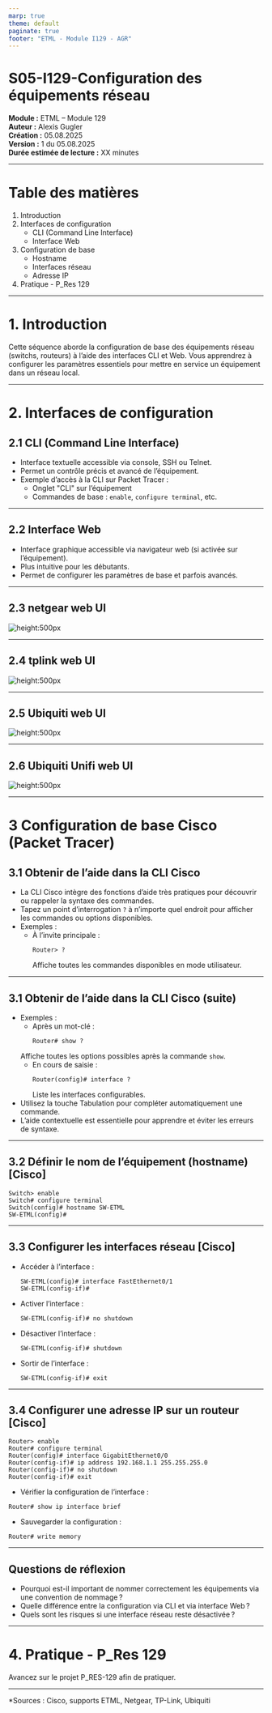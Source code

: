 ```yaml
---
marp: true
theme: default
paginate: true
footer: "ETML - Module I129 - AGR"
---
```


# S05-I129-Configuration des équipements réseau

**Module :** ETML – Module 129  
**Auteur :** Alexis Gugler  
**Création :** 05.08.2025  
**Version :** 1 du 05.08.2025  
**Durée estimée de lecture :** XX minutes

---

# Table des matières

1. Introduction
2. Interfaces de configuration
   - CLI (Command Line Interface)
   - Interface Web
3. Configuration de base
   - Hostname
   - Interfaces réseau
   - Adresse IP
4. Pratique - P_Res 129

---

# 1. Introduction

Cette séquence aborde la configuration de base des équipements réseau (switchs, routeurs) à l’aide des interfaces CLI et Web. Vous apprendrez à configurer les paramètres essentiels pour mettre en service un équipement dans un réseau local.

---

# 2. Interfaces de configuration

## 2.1 CLI (Command Line Interface)

- Interface textuelle accessible via console, SSH ou Telnet.
- Permet un contrôle précis et avancé de l’équipement.
- Exemple d’accès à la CLI sur Packet Tracer :
  - Onglet "CLI" sur l’équipement
  - Commandes de base : `enable`, `configure terminal`, etc.

---

## 2.2 Interface Web

- Interface graphique accessible via navigateur web (si activée sur l’équipement).
- Plus intuitive pour les débutants.
- Permet de configurer les paramètres de base et parfois avancés.

---

## 2.3 netgear web UI

![height:500px](./img/05_netgear_web_interface.jpg)

---

## 2.4 tplink web UI

![height:500px](./img/05_tplink_web_interface.png)

---

## 2.5 Ubiquiti web UI

![height:500px](./img/05_ubiquiti_web_interface.png)


---

## 2.6 Ubiquiti Unifi web UI

![height:500px](./img/05_unifi_web_interface.png)

---
# 3 Configuration de base Cisco (Packet Tracer)

## 3.1 Obtenir de l’aide dans la CLI Cisco

- La CLI Cisco intègre des fonctions d’aide très pratiques pour découvrir ou rappeler la syntaxe des commandes.
- Tapez un point d’interrogation `?` à n’importe quel endroit pour afficher les commandes ou options disponibles.
- Exemples :
  - À l’invite principale :
    ```shell
    Router> ?
    ```
    Affiche toutes les commandes disponibles en mode utilisateur.
---

## 3.1 Obtenir de l’aide dans la CLI Cisco (suite)
  - Exemples :
    - Après un mot-clé :
      ```shell
      Router# show ?
    Affiche toutes les options possibles après la commande `show`.
    - En cours de saisie :
      ```shell
      Router(config)# interface ?
      ```
      Liste les interfaces configurables.
- Utilisez la touche Tabulation pour compléter automatiquement une commande.
- L’aide contextuelle est essentielle pour apprendre et éviter les erreurs de syntaxe.

---



## 3.2 Définir le nom de l’équipement (hostname) [Cisco]

```shell
Switch> enable
Switch# configure terminal
Switch(config)# hostname SW-ETML
SW-ETML(config)#
```

---

## 3.3 Configurer les interfaces réseau [Cisco]

- Accéder à l’interface :

  ```shell
  SW-ETML(config)# interface FastEthernet0/1
  SW-ETML(config-if)#
  ```

- Activer l’interface :

  ```shell
  SW-ETML(config-if)# no shutdown
  ```

- Désactiver l’interface :

  ```shell
  SW-ETML(config-if)# shutdown
  ```

- Sortir de l’interface :

  ```shell
  SW-ETML(config-if)# exit
  ```

---

## 3.4 Configurer une adresse IP sur un routeur [Cisco]

```shell
Router> enable
Router# configure terminal
Router(config)# interface GigabitEthernet0/0
Router(config-if)# ip address 192.168.1.1 255.255.255.0
Router(config-if)# no shutdown
Router(config-if)# exit
```

- Vérifier la configuration de l’interface :

```shell
Router# show ip interface brief
```

- Sauvegarder la configuration :

```shell
Router# write memory
```


---

## Questions de réflexion

- Pourquoi est-il important de nommer correctement les équipements via une convention de nommage ?
- Quelle différence entre la configuration via CLI et via interface Web ?
- Quels sont les risques si une interface réseau reste désactivée ?

---

# 4. Pratique - P_Res 129

Avancez sur le projet P_RES-129 afin de pratiquer. 


---

*Sources : Cisco, supports ETML, Netgear, TP-Link, Ubiquiti
